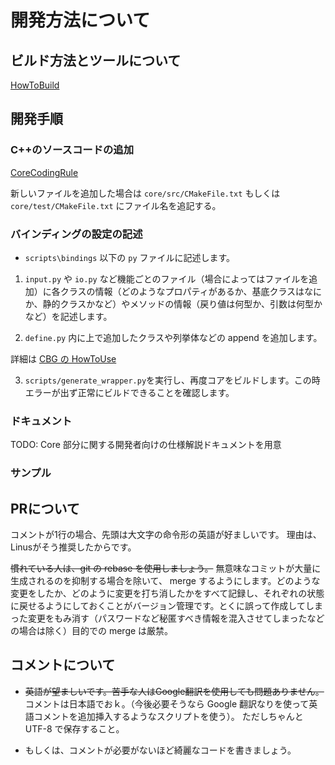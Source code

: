 ﻿
# 開発方法について

## ビルド方法とツールについて

[HowToBuild](HowToBuild_Ja.md)

## 開発手順

### C++のソースコードの追加

[CoreCodingRule](CoreCodingRule_Ja.md)

新しいファイルを追加した場合は `core/src/CMakeFile.txt` もしくは `core/test/CMakeFile.txt` にファイル名を追記する。

### バインディングの設定の記述

* `scripts\bindings` 以下の `py` ファイルに記述します。 

1. `input.py` や `io.py` など機能ごとのファイル（場合によってはファイルを追加）に各クラスの情報（どのようなプロパティがあるか、基底クラスはなにか、静的クラスかなど）やメソッドの情報（戻り値は何型か、引数は何型かなど）を記述します。

2.  `define.py` 内に上で追加したクラスや列挙体などの append を追加します。

詳細は [CBG の HowToUse](https://github.com/altseed/CppBindingGenerator/blob/master/docs/HowToUse.md)

3. `scripts/generate_wrapper.py`を実行し、再度コアをビルドします。この時エラーが出ず正常にビルドできることを確認します。

### ドキュメント

TODO: Core 部分に関する開発者向けの仕様解説ドキュメントを用意

### サンプル


## PRについて

コメントが1行の場合、先頭は大文字の命令形の英語が好ましいです。
理由は、Linusがそう推奨したからです。

~~慣れている人は、git の rebase を使用しましょう。~~
無意味なコミットが大量に生成されるのを抑制する場合を除いて、 merge するようにします。どのような変更をしたか、どのように変更を打ち消したかをすべて記録し、それぞれの状態に戻せるようにしておくことがバージョン管理です。とくに誤って作成してしまった変更をもみ消す（パスワードなど秘匿すべき情報を混入させてしまったなどの場合は除く）目的での merge は厳禁。

## コメントについて

* ~~英語が望ましいです。苦手な人はGoogle翻訳を使用しても問題ありません。~~
コメントは日本語でおｋ。（今後必要そうなら Google 翻訳なりを使って英語コメントを追加挿入するようなスクリプトを使う）。 ただしちゃんと UTF-8 で保存すること。

* もしくは、コメントが必要がないほど綺麗なコードを書きましょう。

